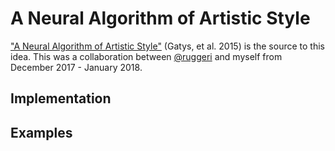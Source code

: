 # A Neural Algorithm of Artistic Style

["A Neural Algorithm of Artistic Style"](https://arxiv.org/abs/1508.06576)
 (Gatys, et al. 2015) is the source to this idea. This was a collaboration between [@ruggeri](https://github.com/ruggeri) and myself from December 2017 - January 2018.


## Implementation


## Examples
